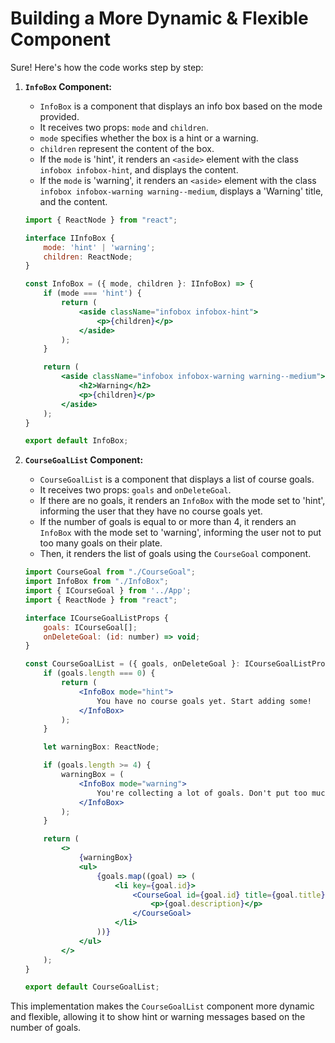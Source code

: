 # Building a More Dynamic & Flexible Component

Sure! Here's how the code works step by step:

1. **`InfoBox` Component:**
    - `InfoBox` is a component that displays an info box based on the mode provided.
    - It receives two props: `mode` and `children`.
    - `mode` specifies whether the box is a hint or a warning.
    - `children` represent the content of the box.
    - If the `mode` is 'hint', it renders an `<aside>` element with the class `infobox infobox-hint`, and displays the content.
    - If the `mode` is 'warning', it renders an `<aside>` element with the class `infobox infobox-warning warning--medium`, displays a 'Warning' title, and the content.

    ```jsx
    import { ReactNode } from "react";

    interface IInfoBox {
        mode: 'hint' | 'warning';
        children: ReactNode;
    }

    const InfoBox = ({ mode, children }: IInfoBox) => {
        if (mode === 'hint') {
            return (
                <aside className="infobox infobox-hint">
                    <p>{children}</p>
                </aside>
            );
        }

        return (
            <aside className="infobox infobox-warning warning--medium">
                <h2>Warning</h2>
                <p>{children}</p>
            </aside>
        );
    }

    export default InfoBox;
    ```

2. **`CourseGoalList` Component:**
    - `CourseGoalList` is a component that displays a list of course goals.
    - It receives two props: `goals` and `onDeleteGoal`.
    - If there are no goals, it renders an `InfoBox` with the mode set to 'hint', informing the user that they have no course goals yet.
    - If the number of goals is equal to or more than 4, it renders an `InfoBox` with the mode set to 'warning', informing the user not to put too many goals on their plate.
    - Then, it renders the list of goals using the `CourseGoal` component.

    ```jsx
    import CourseGoal from "./CourseGoal";
    import InfoBox from "./InfoBox";
    import { ICourseGoal } from '../App';
    import { ReactNode } from "react";

    interface ICourseGoalListProps {
        goals: ICourseGoal[];
        onDeleteGoal: (id: number) => void;
    }

    const CourseGoalList = ({ goals, onDeleteGoal }: ICourseGoalListProps) => {
        if (goals.length === 0) {
            return (
                <InfoBox mode="hint">
                    You have no course goals yet. Start adding some!
                </InfoBox>
            );
        }

        let warningBox: ReactNode;

        if (goals.length >= 4) {
            warningBox = (
                <InfoBox mode="warning">
                    You're collecting a lot of goals. Don't put too much on your plate!
                </InfoBox>
            );
        }

        return (
            <>
                {warningBox}
                <ul>
                    {goals.map((goal) => (
                        <li key={goal.id}>
                            <CourseGoal id={goal.id} title={goal.title} onDelete={onDeleteGoal}>
                                <p>{goal.description}</p>
                            </CourseGoal>
                        </li>
                    ))}
                </ul>
            </>
        );
    }

    export default CourseGoalList;
    ```

This implementation makes the `CourseGoalList` component more dynamic and flexible, allowing it to show hint or warning messages based on the number of goals.